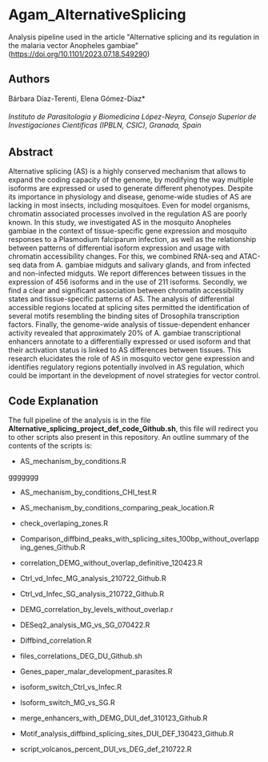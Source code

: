 # Agam_AlternativeSplicing
Analysis pipeline used in the article "Alternative splicing and its regulation in the malaria vector Anopheles gambiae"(https://doi.org/10.1101/2023.07.18.549290)
## Authors
Bárbara Díaz-Terenti, Elena Gómez-Díaz*
###### Instituto de Parasitología y Biomedicina López-Neyra, Consejo Superior de Investigaciones Científicas (IPBLN, CSIC), Granada, Spain

## Abstract
 
Alternative splicing (AS) is a highly conserved mechanism that allows to expand the coding capacity of the genome, by modifying the way multiple isoforms are expressed or used to generate different phenotypes. Despite its importance in physiology and disease, genome-wide studies of AS are lacking in most insects, including mosquitoes. Even for model organisms, chromatin associated processes involved in the regulation AS are poorly known. In this study, we investigated AS in the mosquito Anopheles gambiae in the context of tissue-specific gene expression and mosquito responses to a Plasmodium falciparum infection, as well as the relationship between patterns of differential isoform expression and usage with chromatin accessibility changes.  For this, we combined RNA-seq and ATAC-seq data from A. gambiae midguts and salivary glands, and from infected and non-infected midguts. We report differences between tissues in the expression of 456 isoforms and in the use of 211 isoforms. Secondly, we find a clear and significant association between chromatin accessibility states and tissue-specific patterns of AS. The analysis of differential accessible regions located at splicing sites permitted the identification of several motifs resembling the binding sites of Drosophila transcription factors. Finally, the genome-wide analysis of tissue-dependent enhancer activity revealed that approximately 20% of A. gambiae transcriptional enhancers annotate to a differentially expressed or used isoform and that their activation status is linked to AS differences between tissues. This research elucidates the role of AS in mosquito vector gene expression and identifies regulatory regions potentially involved in AS regulation, which could be important in the development of novel strategies for vector control.


## Code Explanation
  The full pipeline of the analysis is in the file **Alternative_splicing_project_def_code_Github.sh**, this file will redirect you to other scripts also present in this repository. An outline summary of the contents of the scripts is:

 - AS_mechanism_by_conditions.R
   
 ggggggg
 + AS_mechanism_by_conditions_CHI_test.R


 * AS_mechanism_by_conditions_comparing_peak_location.R


 - check_overlaping_zones.R


 - Comparison_diffbind_peaks_with_splicing_sites_100bp_without_overlapping_genes_Github.R


 - correlation_DEMG_without_overlap_definitive_120423.R


 - Ctrl_vd_Infec_MG_analysis_210722_Github.R


 - Ctrl_vd_Infec_SG_analysis_210722_Github.R


 - DEMG_correlation_by_levels_without_overlap.r


 - DESeq2_analysis_MG_vs_SG_070422.R


 - Diffbind_correlation.R


 - files_correlations_DEG_DU_Github.sh


 - Genes_paper_malar_development_parasites.R


 - isoform_switch_Ctrl_vs_Infec.R


 - Isoform_switch_MG_vs_SG.R


 - merge_enhancers_with_DEMG_DUI_def_310123_Github.R


 - Motif_analysis_diffbind_splicing_sites_DUI_DEF_130423_Github.R


 - script_volcanos_percent_DUI_vs_DEG_def_210722.R













